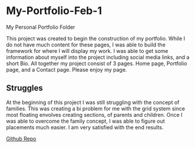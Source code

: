 # My-Portfolio-Feb-1
My Personal Portfolio Folder

This project was created to begin the construction of my portfolio.  While I do not have much content for these pages, I was able to build the framework for where I will display my work.  I was able to get some information about myself into the project including social media links, and a short Bio.  All together my project consist of 3 pages. Home page, Portfolio page, and a Contact page.  Please enjoy my page.

## Struggles

At the beginning of this project I was still struggling with the concept of families.  This was creating a bi problem for me with the grid system since most floating envolves creating sections, of parents and children.  Once I was able to overcome the family concept, I was able to figure out placements much easier.  I am very satisfied with the end results.

[Github Repo](https://cgo7.github.io/My-Portfolio-Feb-1/ "Home page")



